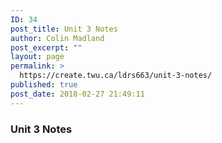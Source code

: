 ```yaml
---
ID: 34
post_title: Unit 3 Notes
author: Colin Madland
post_excerpt: ""
layout: page
permalink: >
  https://create.twu.ca/ldrs663/unit-3-notes/
published: true
post_date: 2018-02-27 21:49:11
---
```

### Unit 3 Notes